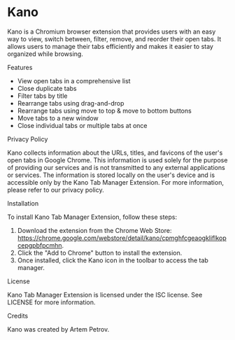 # Kano

Kano is a Chromium browser extension that provides users with an easy way to view, switch between, filter, remove, and reorder their open tabs. It allows users to manage their tabs efficiently and makes it easier to stay organized while browsing.

Features

- View open tabs in a comprehensive list
- Close duplicate tabs 
- Filter tabs by title
- Rearrange tabs using drag-and-drop
- Rearrange tabs using move to top & move to bottom buttons
- Move tabs to a new window
- Close individual tabs or multiple tabs at once

Privacy Policy

Kano collects information about the URLs, titles, and favicons of the user's open tabs in Google Chrome. This information is used solely for the purpose of providing our services and is not transmitted to any external applications or services. The information is stored locally on the user's device and is accessible only by the Kano Tab Manager Extension. For more information, please refer to our privacy policy.

Installation

To install Kano Tab Manager Extension, follow these steps:

1. Download the extension from the Chrome Web Store: https://chrome.google.com/webstore/detail/kano/cpmghfcgeaogkliflkopcepgpbfpcmhn.
2. Click the "Add to Chrome" button to install the extension.
3. Once installed, click the Kano icon in the toolbar to access the tab manager.

License

Kano Tab Manager Extension is licensed under the ISC license. See LICENSE for more information.

Credits

Kano was created by Artem Petrov. 
